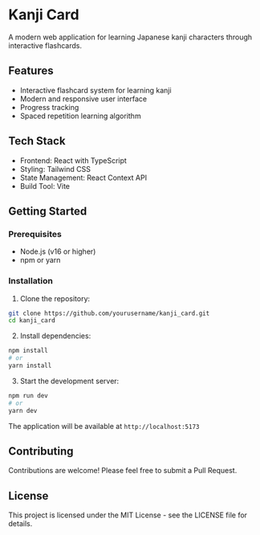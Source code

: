 # Kanji Card

A modern web application for learning Japanese kanji characters through interactive flashcards.

## Features

- Interactive flashcard system for learning kanji
- Modern and responsive user interface
- Progress tracking
- Spaced repetition learning algorithm

## Tech Stack

- Frontend: React with TypeScript
- Styling: Tailwind CSS
- State Management: React Context API
- Build Tool: Vite

## Getting Started

### Prerequisites

- Node.js (v16 or higher)
- npm or yarn

### Installation

1. Clone the repository:

```bash
git clone https://github.com/yourusername/kanji_card.git
cd kanji_card
```

2. Install dependencies:

```bash
npm install
# or
yarn install
```

3. Start the development server:

```bash
npm run dev
# or
yarn dev
```

The application will be available at `http://localhost:5173`

## Contributing

Contributions are welcome! Please feel free to submit a Pull Request.

## License

This project is licensed under the MIT License - see the LICENSE file for details.
